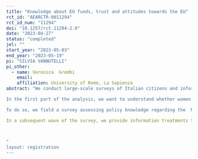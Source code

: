 ```yaml
---
title: "Knowledge about EU funds, trust and attitudes towards the EU"
rct_id: "AEARCTR-0011294"
rct_id_num: "11294"
doi: "10.1257/rct.11294-2.0"
date: "2023-04-27"
status: "completed"
jel: ""
start_year: "2023-05-03"
end_year: "2023-05-19"
pi: "SILVIA VANNUTELLI"
pi_other:
  - name: Veronica  Grembi
    email: 
    affiliation: University of Rome, La Sapienza
abstract: "We conduct large-scale surveys of Italian citizens and information treatments about a very large EU-financed transfer scheme (the Next Generation EU) to understand a) if and why there exists a gender gap in policy literacy and b) how policy knowledge affects trust and attitudes towards the EU.
In the first part of the analysis, we want to understand whether women are more or less informed than men, if so, whether the gaps are driven by differences in confidence or actual knowledge gaps. We also aim to test whether women respond differently to communication about the program based on the type of information they receive. 
To do so, we field a survey assessing policy knowledge regarding the  Next Generation EU and conduct a survey experiment where we randomize the availability of "I Dont Know" options for all the policy knowledge-assessment questions, to evaluate the role of gender differences in confidence. 
In a subsequent wave of the survey, we provide information treatments to see to what extent individuals learn about the policy and if there are differential effects depending on the framing of information they receive. Furthermore, thanks to geographic variation in the data, we investigate whether living in areas that are more vs. less intensively treated by the policy affect perceptions and attitudes and if the gender gradient in knowledge persists across areas. We also investigate whether the provided information affect trust and attitudes towards the EU, and whether women respond differently also along this margin.

"
layout: registration
---
```


